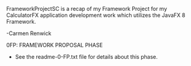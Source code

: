 
FrameworkProjectSC is a recap of my Framework Project for my CalculatorFX application development work which utilizes the JavaFX 8 Framework.


-Carmen Renwick

0FP: FRAMEWORK PROPOSAL PHASE
- See the readme-0-FP.txt file for details about this phase.
